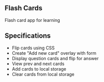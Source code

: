 ## Flash Cards

Flash card app for learning

## Specifications

- Flip cards using CSS
- Create "Add new card" overlay with form
- Display question cards and flip for answer
- View prev and next cards
- Add cards to local storage
- Clear cards from local storage
